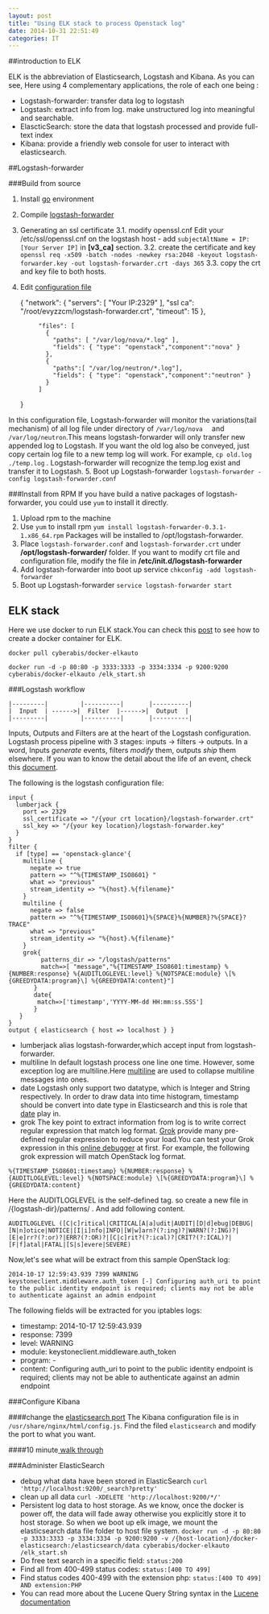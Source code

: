 ```yaml
---
layout: post
title: "Using ELK stack to process Openstack log"
date: 2014-10-31 22:51:49
categories: IT
---
```


##introduction to ELK

ELK is the abbreviation of Elasticsearch, Logstash and Kibana.
As you can see, Here using 4 complementary applications, the role of each one being :

 - Logstash-forwarder: transfer data log to logstash
 - Logstash: extract info from log. make unstructured log into meaningful and searchable. 
 - ElascticSearch: store the data that logstash processed and provide full-text index
 - Kibana: provide a friendly web console for user to interact with elasticsearch.

##Logstash-forwarder 

###Build from source 
  1. Install [go](https://golang.org/doc/install) environment
  2. Compile [logstash-forwarder](https://github.com/elasticsearch/logstash-forwarder#building-it)
  3. Generating an ssl certificate
	 3.1. modify openssl.cnf
	 Edit your /etc/ssl/openssl.cnf on the logstash host - add `subjectAltName = IP:[Your Server IP]` in **[v3_ca]** section.
	 3.2. create the certificate and key
     `openssl req -x509 -batch -nodes -newkey rsa:2048 -keyout logstash-forwarder.key -out logstash-forwarder.crt -days 365`
     3.3. copy the crt and key file to both hosts.
  4. Edit [configuration file](https://github.com/elasticsearch/logstash-forwarder#configuring)

		{
		      "network": {
		        "servers": [ "Your IP:2329" ],
		        "ssl ca": "/root/evyzzcm/logstash-forwarder.crt",
		        "timeout": 15
		      },

		      "files": [
		        {
		          "paths": [ "/var/log/nova/*.log" ],
		          "fields": { "type": "openstack","component":"nova" }
		        },
		        {
		          "paths":[ "/var/log/neutron/*.log"],
		          "fields": { "type": "openstack","component":"neutron" }
		        }
		      ]
		}

  In this configuration file,  Logstash-forwarder will monitor the variations(tail mechanism) of all log file under directory of `/var/log/nova  ` and `/var/log/neutron`.This means logstash-forwarder will only transfer 
 new appended log to Logstash. If you want the old log also be conveyed, just copy certain log file to a new temp log will work. For example, `cp old.log ./temp.log` . Logstash-forwarder will recognize the temp.log exist and transfer it to Logstash.
 5.  Boot up Logstash-forwarder
      `logstash-forwarder -config logstash-forwarder.conf`

###Install from RPM
If you have build a native packages of logstash-forwarder, you could use `yum` to install it directly.

 1. Upload rpm to the machine
 2. Use `yum` to install rpm
	 `yum install logstash-forwarder-0.3.1-1.x86_64.rpm`
	 Packages will be installed to /opt/logstash-forwarder.
 3. Place `logstash-forwarder.conf` and `logstash-forwarder.crt` under **/opt/logstash-forwarder/** folder.
	 If you want to modify crt file and configuration file, modify the file in **/etc/init.d/logstash-forwarder**
 4. Add logstash-forwarder into boot up service
	 `chkconfig -add logstash-forwarder`
 5. Boot up Logstash-forwarder
	 `service logstash-forwarder start` 
 
## ELK stack
Here we use docker to run ELK stack.You can check this [post](http://datapsyche.wordpress.com/2014/07/30/docker-app-tutorial-creating-a-docker-container-for-elk-elasticsearch-logstash-kibana/) to see how to create a docker container for ELK.

`docker pull cyberabis/docker-elkauto` 

`docker run -d -p 80:80 -p 3333:3333 -p 3334:3334 -p 9200:9200 cyberabis/docker-elkauto /elk_start.sh`

###Logstash workflow

	|---------|         |----------|       |----------|
	|  Input  | ------>|  Filter  |------>|  Output  |
	|---------|         |----------|       |----------|

Inputs, Outputs and Filters are at the heart of the Logstash configuration. Logstash process pipeline with 3 stages: inputs -> filters -> outputs. In a word, Inputs *generate* events, filters *modify* them, outputs *ship* them elsewhere. If you wan to know the detail about the life of an event, check this [document](http://logstash.net/docs/1.4.2/life-of-an-event).

The following is the logstash configuration file:

	input {
	  lumberjack {
	    port => 2329
	    ssl_certificate => "/{your crt location}/logstash-forwarder.crt"
	    ssl_key => "/{your key location}/logstash-forwarder.key"
	  }
	}
	filter {
	  if [type] == 'openstack-glance'{
	    multiline {
	      negate => true
	      pattern => "^%{TIMESTAMP_ISO8601} "
	      what => "previous"
	      stream_identity => "%{host}.%{filename}"
	    }
	    multiline {
	      negate => false
	      pattern => "^%{TIMESTAMP_ISO8601}%{SPACE}%{NUMBER}?%{SPACE}?TRACE"
	      what => "previous"
	      stream_identity => "%{host}.%{filename}"
	    }
	    grok{
	         patterns_dir => "/logstash/patterns"
	         match=>[ "message","%{TIMESTAMP_ISO8601:timestamp} %{NUMBER:response} %{AUDITLOGLEVEL:level} %{NOTSPACE:module} \[%{GREEDYDATA:program}\] %{GREEDYDATA:content}"]
	       }
	       date{
	        match=>['timestamp','YYYY-MM-dd HH:mm:ss.SSS']
	       }
	   }
	}
	output { elasticsearch { host => localhost } }

 - lumberjack
     alias logstash-forwarder,which accept input from logstash-forwarder.
 - multiline 
	In default logstash process one line one time. However, some exception log are multiline.Here [multiline](http://logstash.net/docs/1.4.2/filters/multiline) are used to collapse multiline messages into ones. 
 - date
   Logstash only support two datatype, which is Integer and String respectively. In order to draw data into time histogram, timestamp should be convert into date type in Elasticsearch and this is role that [date](http://logstash.net/docs/1.4.2/filters/date) play in.
 - grok
	The key point to extract information from log is to write correct regular expression that match log format.
[Grok](http://grokdebug.herokuapp.com/patterns) provide many pre-defined regular expression to reduce your load.You can test your Grok expression in this [online debugger](http://grokdebug.herokuapp.com/patterns) at first.
  For example, the following grok expression will match OpenStack log format.

`%{TIMESTAMP_ISO8601:timestamp} %{NUMBER:response} %{AUDITLOGLEVEL:level} %{NOTSPACE:module} \[%{GREEDYDATA:program}\] %{GREEDYDATA:content}`

  Here the AUDITLOGLEVEL is the self-defined tag. so create a new file in /{logstash-dir}/patterns/ . And add following content.

  `AUDITLOGLEVEL ([C|c]ritical|CRITICAL[A|a]udit|AUDIT|[D|d]ebug|DEBUG|[N|n]otice|NOTICE|[I|i]nfo|INFO|[W|w]arn?(?:ing)?|WARN?(?:ING)?|[E|e]rr?(?:or)?|ERR?(?:OR)?|[C|c]rit?(?:ical)?|CRIT?(?:ICAL)?|[F|f]atal|FATAL|[S|s]evere|SEVERE)`
  
  Now,let's see what will be extract from this sample OpenStack log:
	
  `2014-10-17 12:59:43.939 7399 WARNING keystoneclient.middleware.auth_token [-] Configuring auth_uri to point to the public identity endpoint is required; clients may not be able to authenticate against an admin endpoint`
	
  The following fields will be extracted for you iptables logs: 
  
  - timestamp: 2014-10-17 12:59:43.939
  - response: 7399 
  - level: WARNING
  - module: keystoneclient.middleware.auth_token
  - program: \-
  - content: Configuring auth_uri to point to the public identity endpoint is required; clients may not be able to authenticate against an admin endpoint

###Configure Kibana

####change the [elasticsearch port](http://www.elasticsearch.org/guide/en/kibana/current/using-kibana-for-the-first-time.html#using-kibana-for-the-first-time)
The Kibana configuration file is in `/usr/share/nginx/html/config.js`. Find the filed `elasticsearch` and modify the port to what you want. 

####10 minute[ walk through](http://www.elasticsearch.org/guide/en/kibana/current/using-kibana-for-the-first-time.html#using-kibana-for-the-first-time)

###Administer ElasticSearch

 - debug what data have been stored in ElasticSearch
   `curl 'http://localhost:9200/_search?pretty'`
 - clean up all data
   `curl -XDELETE 'http://localhost:9200/*/'`
 - Persistent log data to host storage.
   As we know, once the docker is power off, the data will fade away otherwise you explicitly store it to host storage. So when we boot up elk image, we mount the elasticsearch data file folder to host file system.
   `docker run -d -p 80:80 -p 3333:3333 -p 3334:3334 -p 9200:9200 -v /{host-location}/docker-elasticsearch:/elasticsearch/data cyberabis/docker-elkauto /elk_start.sh `
 - Do free text search  in a specific field:  `status:200`
 - Find all from 400-499 status codes: `status:[400 TO 499]`
 - Find status codes 400-499 with the extension php: `status:[400 TO 499] AND extension:PHP`
 - You can read more about the Lucene Query String syntax in the [Lucene documentation](https://lucene.apache.org/core/2_9_4/queryparsersyntax.html)

  
